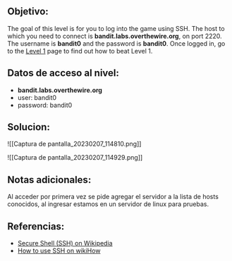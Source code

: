 
## Objetivo:
The goal of this level is for you to log into the game using SSH. The host to which you need to connect is **bandit.labs.overthewire.org**, on port 2220. The username is **bandit0** and the password is **bandit0**. Once logged in, go to the [Level 1](https://overthewire.org/wargames/bandit/bandit1.html) page to find out how to beat Level 1.

## Datos de acceso al nivel:
- **bandit.labs.overthewire.org** 
- user: bandit0 
- password: bandit0

## Solucion:

![[Captura de pantalla_20230207_114810.png]]

![[Captura de pantalla_20230207_114929.png]]

## Notas adicionales:
Al acceder por primera vez se pide agregar el servidor a la lista de hosts conocidos, al ingresar estamos en un servidor de linux para pruebas. 

## Referencias:
-   [Secure Shell (SSH) on Wikipedia](https://en.wikipedia.org/wiki/Secure_Shell)
-   [How to use SSH on wikiHow](https://www.wikihow.com/Use-SSH)
